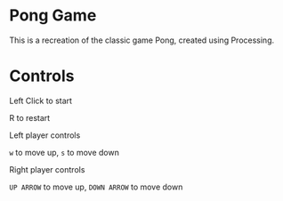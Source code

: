 # Pong Game

This is a recreation of the classic game Pong, created using Processing.

# Controls
Left Click to start

R to restart

Left player controls

`w` to move up, `s` to move down

Right player controls

`UP ARROW` to move up, `DOWN ARROW` to move down

